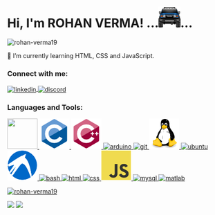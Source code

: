 # Hi, I'm ROHAN VERMA!  ...<img src="jdm.gif" width="10%" alt="jdm" />...
           
<!--- ---><!--- ---><!--- ---><!--- ---><!--- ---><!--- --->
<!--- ---><!--- ---><!--- ---><!--- ---><!--- ---><!--- ---><!--- ---><!--- ---><!--- ---><!--- ---><!--- ---><!--- ---><!--- --->

<p align="left"> <img src="https://komarev.com/ghpvc/?username=rohan-verma19&label=Profile%20views&color=0e75b6&style=flat" alt="rohan-verma19" /> </p>

🌱 I’m currently learning HTML, CSS and JavaScript.

### Connect with me:

<p align="left">
 <a href="https://www.linkedin.com/in/rohan-verma-733746175/" target="_blank" rel="noreferrer">
  <img align="center" src="https://raw.githubusercontent.com/rahuldkjain/github-profile-readme-generator/master/src/images/icons/Social/linked-in-alt.svg" title="Linkedin" alt="linkedin" height="50" width="50" />
 </a>
 <a href="https://discordapp.com/users/BATMAN#7625" target="_blank" rel="noreferrer">
  <img align="center" src="https://raw.githubusercontent.com/rahuldkjain/github-profile-readme-generator/master/src/images/icons/Social/discord.svg" title="Discord" alt="discord" height="70" width="70" />
 </a>
</p>

### Languages and Tools:

<a href="https://www.python.org/" target="_blank" rel="noreferrer">
    <img src="https://www.vectorlogo.zone/logos/python/python-icon.svg" width ="70" height="70"/>
</a>
<a href="https://www.cprogramming.com/" target="_blank" rel="noreferrer"> 
    <img src="https://raw.githubusercontent.com/devicons/devicon/master/icons/c/c-original.svg" title="C" alt="c" width="70" height="70"/>
</a>
<a href="https://www.w3schools.com/cpp/" target="_blank" rel="noreferrer"> 
    <img src="https://raw.githubusercontent.com/devicons/devicon/master/icons/cplusplus/cplusplus-original.svg" title="C++" alt="cplusplus" width="70" height="70"/> 
</a> 
<a href="https://www.arduino.cc/" target="_blank" rel="noreferrer"> 
    <img src="https://cdn.worldvectorlogo.com/logos/arduino-1.svg" title="Arduino" alt="arduino" width="70" height="70"/> 
</a> 
<a href="https://git-scm.com/" target="_blank" rel="noreferrer">
    <img src=https://www.vectorlogo.zone/logos/git-scm/git-scm-icon.svg title="Git" alt="git" width ="70" height="70"/>
</a>
<a href="https://www.linux.org/" target="_blank" rel="noreferrer"> 
    <img src="https://raw.githubusercontent.com/devicons/devicon/master/icons/linux/linux-original.svg" title="Linux" alt="linux" width="70" height="70"/> 
</a>
<a href="https://ubuntu.com/" target="_blank" rel="noreferrer"> 
    <img src="https://www.vectorlogo.zone/logos/ubuntu/ubuntu-icon.svg" title="Ubuntu" alt="ubuntu" width="70" height="70"/> 
</a>
<a href="http://www.lxde.org/" target="_blank" rel="noreferrer"> 
    <img src="LXDE.png" title="LXDE" alt="lxde" width="70" height="70"/> 
</a>
<a href="https://www.gnu.org/software/bash/" target="_blank" rel="noreferrer"> 
    <img src="https://bashlogo.com/img/symbol/svg/full_colored_dark.svg" title="Bash" alt="bash" width="70" height="70"/> 
</a>
<a href="https://developer.mozilla.org/en-US/docs/Web/HTML" target="_blank" rel="noreferrer"> 
    <img src="https://www.vectorlogo.zone/logos/w3_html5/w3_html5-icon.svg" title="HTML" alt="html" width="70" height="70"/> 
</a>
<a href="https://developer.mozilla.org/en-US/docs/Web/CSS" target="_blank" rel="noreferrer"> 
    <img src="https://www.vectorlogo.zone/logos/w3_css/w3_css-icon.svg" title="CSS" alt="css" width="70" height="70"/> 
</a>
<a href="https://developer.mozilla.org/en-US/docs/Web/JavaScript" target="_blank" rel="noreferrer"> 
    <img src="https://raw.githubusercontent.com/devicons/devicon/master/icons/javascript/javascript-original.svg" title="JavaScript" alt="javascript" width="70" height="70"/> 
</a>
<a href="https://www.mysql.com/" target="_blank" rel="noreferrer"> 
    <img src="https://www.vectorlogo.zone/logos/mysql/mysql-official.svg" title="MySQL" alt="mysql" width="110"/> 
</a>
<a href="https://in.mathworks.com/products/matlab.html" target="_blank" rel="noreferrer"> 
    <img src="https://upload.wikimedia.org/wikipedia/commons/2/21/Matlab_Logo.png" title="MATLab" alt="matlab" width="70" height="70"/> 
</a>

<p align="left"> 
 <a href="https://github.com/rohan-verma19/github-profile-trophy">
  <img src="https://github-profile-trophy.vercel.app/?username=rohan-verma19&theme=radical&title=Joined2020,Commits,Stars,PullRequest,Repositories" alt="rohan-verma19" />
 </a> 
</p>

<img src="https://github-readme-stats.vercel.app/api?username=rohan-verma19&show_icons=true&theme=radical&hide=issues&cache_seconds=1800" />

<img width="46%" src="https://github-readme-stats.vercel.app/api/top-langs?username=rohan-verma19&show_icons=true&theme=radical&locale=en&layout=compact"/>
<!--
**rohan-verma19/rohan-verma19** is a ✨ _special_ ✨ repository because its `README.md` (this file) appears on your GitHub profile.

Here are some ideas to get you started:

- 🔭 I’m currently working on ...
- 🌱 I’m currently learning ...
- 👯 I’m looking to collaborate on ...
- 🤔 I’m looking for help with ...
- 💬 Ask me about ...
- 📫 How to reach me: ...
- 😄 Pronouns: ...
- ⚡ Fun fact: ...
-->
